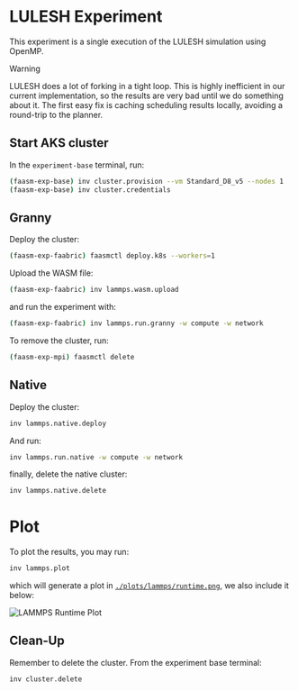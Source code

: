 # LULESH Experiment

This experiment is a single execution of the LULESH simulation using OpenMP.

> [!WARNING]
> LULESH does a lot of forking in a tight loop. This is highly inefficient
> in our current implementation, so the results are very bad until we do
> something about it. The first easy fix is caching scheduling results
> locally, avoiding a round-trip to the planner.

## Start AKS cluster

In the `experiment-base` terminal, run:

```bash
(faasm-exp-base) inv cluster.provision --vm Standard_D8_v5 --nodes 1
(faasm-exp-base) inv cluster.credentials
```

## Granny

Deploy the cluster:

```bash
(faasm-exp-faabric) faasmctl deploy.k8s --workers=1
```

Upload the WASM file:

```bash
(faasm-exp-faabric) inv lammps.wasm.upload
```

and run the experiment with:

```bash
(faasm-exp-faabric) inv lammps.run.granny -w compute -w network
```

To remove the cluster, run:

```bash
(faasm-exp-mpi) faasmctl delete
```

## Native

Deploy the cluster:

```bash
inv lammps.native.deploy
```

And run:

```bash
inv lammps.run.native -w compute -w network
```

finally, delete the native cluster:

```bash
inv lammps.native.delete
```

# Plot

To plot the results, you may run:

```bash
inv lammps.plot
```

which will generate a plot in [`./plots/lammps/runtime.png`](
./plots/lammps/runtime.png), we also include it below:

![LAMMPS Runtime Plot](./plots/lammps/runtime.png)

## Clean-Up

Remember to delete the cluster. From the experiment base terminal:

```bash
inv cluster.delete
```
